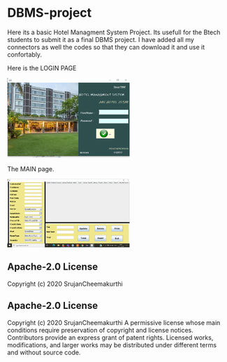 # DBMS-project
Here its a basic Hotel Managment System Project. Its usefull for the Btech students to submit it as a final DBMS project.
I have added all my connectors as well the codes so that they can download it and use it confortably. 

Here is the LOGIN PAGE

<img src="loginPage.PNG" width="280px" alt="Screenshot" />

The MAIN page.

<img src="Screenshot (259).png " width="280px" alt="Screenshot" />

## Apache-2.0 License

Copyright (c) 2020 SrujanCheemakurthi

## Apache-2.0 License
Copyright (c) 2020 SrujanCheemakurthi
A permissive license whose main conditions require preservation of copyright and license notices. Contributors provide an express grant of patent rights. Licensed works, modifications, and larger works may be distributed under different terms and without source code.
